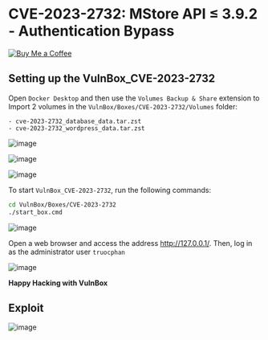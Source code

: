 # CVE-2023-2732: MStore API ≤ 3.9.2 - Authentication Bypass
[![Buy Me a Coffee](https://www.buymeacoffee.com/assets/img/custom_images/orange_img.png)](https://www.buymeacoffee.com/truocphan)

## Setting up the VulnBox_CVE-2023-2732
Open `Docker Desktop` and then use the `Volumes Backup & Share` extension to Import 2 volumes in the `VulnBox/Boxes/CVE-2023-2732/Volumes` folder:
```
- cve-2023-2732_database_data.tar.zst
- cve-2023-2732_wordpress_data.tar.zst
```

![image](https://github.com/truocphan/VulnBox/assets/57470560/70b54782-f8c1-4b6b-8c53-535385a9cf63)

![image](https://github.com/truocphan/VulnBox/assets/57470560/42575abb-124d-4f75-9fb7-23e52afae0d0)

![image](https://github.com/truocphan/VulnBox/assets/57470560/f28fd89a-4639-4a69-849d-72f0ad7d6d43)

To start `VulnBox_CVE-2023-2732`, run the following commands:
```bash
cd VulnBox/Boxes/CVE-2023-2732
./start_box.cmd
```

![image](https://github.com/truocphan/VulnBox/assets/57470560/03c35995-daac-4fc8-98eb-b665a1d22b11)

Open a web browser and access the address http://127.0.0.1/. Then, log in as the administrator user `truocphan`

![image](https://github.com/truocphan/VulnBox/assets/57470560/78e1d410-4ea7-4333-802f-2e40c59fd1b3)

**Happy Hacking with VulnBox**

## Exploit
![image](https://github.com/truocphan/VulnBox/assets/57470560/d8009d8d-0142-4633-89c0-2c60debf20af)